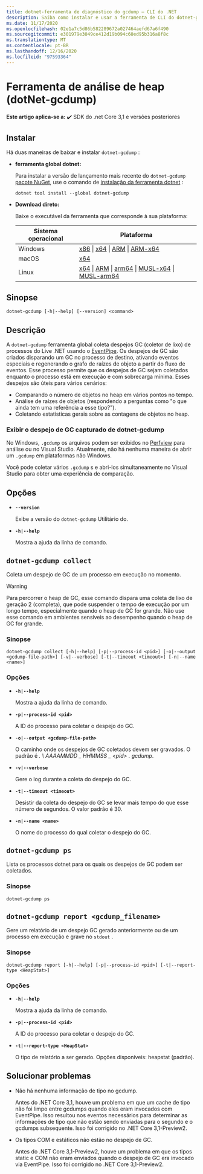 ```yaml
---
title: dotnet-ferramenta de diagnóstico do gcdump – CLI do .NET
description: Saiba como instalar e usar a ferramenta de CLI do dotnet-gcdump para coletar despejos de GC (coletor de lixo) de processos do .NET em tempo real usando o .NET EventPipe.
ms.date: 11/17/2020
ms.openlocfilehash: 02e1a7c5d86b582289672a027464aefd67a6f490
ms.sourcegitcommit: e301979e3049ce412d19b094c60ed95b316a8f8c
ms.translationtype: MT
ms.contentlocale: pt-BR
ms.lasthandoff: 12/16/2020
ms.locfileid: "97593364"
---
```

# <a name="heap-analysis-tool-dotnet-gcdump"></a>Ferramenta de análise de heap (dotNet-gcdump)

**Este artigo aplica-se a:** ✔️ SDK do .net Core 3,1 e versões posteriores

## <a name="install"></a>Instalar

Há duas maneiras de baixar e instalar `dotnet-gcdump` :

- **ferramenta global dotnet:**

  Para instalar a versão de lançamento mais recente do `dotnet-gcdump` [pacote NuGet](https://www.nuget.org/packages/dotnet-gcdump), use o comando de [instalação da ferramenta dotnet](../tools/dotnet-tool-install.md) :

  ```dotnetcli
  dotnet tool install --global dotnet-gcdump
  ```

- **Download direto:**

  Baixe o executável da ferramenta que corresponde à sua plataforma:

  | Sistema operacional  | Plataforma |
  | --- | -------- |
  | Windows | [x86](https://aka.ms/dotnet-gcdump/win-x86) \| [x64](https://aka.ms/dotnet-gcdump/win-x64) \| [ARM](https://aka.ms/dotnet-gcdump/win-arm) \| [ARM-x64](https://aka.ms/dotnet-gcdump/win-arm64) |
  | macOS   | [x64](https://aka.ms/dotnet-gcdump/osx-x64) |
  | Linux   | [x64](https://aka.ms/dotnet-gcdump/linux-x64) \| [ARM](https://aka.ms/dotnet-gcdump/linux-arm) \| [arm64](https://aka.ms/dotnet-gcdump/linux-arm64) \| [MUSL-x64](https://aka.ms/dotnet-gcdump/linux-musl-x64) \| [MUSL-arm64](https://aka.ms/dotnet-gcdump/linux-musl-arm64) |

## <a name="synopsis"></a>Sinopse

```console
dotnet-gcdump [-h|--help] [--version] <command>
```

## <a name="description"></a>Descrição

A `dotnet-gcdump` ferramenta global coleta despejos GC (coletor de lixo) de processos do Live .NET usando o [EventPipe](./eventpipe.md). Os despejos de GC são criados disparando um GC no processo de destino, ativando eventos especiais e regenerando o grafo de raízes de objeto a partir do fluxo de eventos. Esse processo permite que os despejos de GC sejam coletados enquanto o processo está em execução e com sobrecarga mínima. Esses despejos são úteis para vários cenários:

- Comparando o número de objetos no heap em vários pontos no tempo.
- Análise de raízes de objetos (respondendo a perguntas como "o que ainda tem uma referência a esse tipo?").
- Coletando estatísticas gerais sobre as contagens de objetos no heap.

### <a name="view-the-gc-dump-captured-from-dotnet-gcdump"></a>Exibir o despejo de GC capturado de dotnet-gcdump

No Windows, `.gcdump` os arquivos podem ser exibidos no [Perfview](https://github.com/microsoft/perfview) para análise ou no Visual Studio. Atualmente, não há nenhuma maneira de abrir um `.gcdump` em plataformas não Windows.

Você pode coletar vários `.gcdump` s e abri-los simultaneamente no Visual Studio para obter uma experiência de comparação.

## <a name="options"></a>Opções

- **`--version`**

  Exibe a versão do `dotnet-gcdump` Utilitário do.

- **`-h|--help`**

  Mostra a ajuda da linha de comando.

## `dotnet-gcdump collect`

Coleta um despejo de GC de um processo em execução no momento.

> [!WARNING]
> Para percorrer o heap de GC, esse comando dispara uma coleta de lixo de geração 2 (completa), que pode suspender o tempo de execução por um longo tempo, especialmente quando o heap de GC for grande. Não use esse comando em ambientes sensíveis ao desempenho quando o heap de GC for grande.

### <a name="synopsis"></a>Sinopse

```console
dotnet-gcdump collect [-h|--help] [-p|--process-id <pid>] [-o|--output <gcdump-file-path>] [-v|--verbose] [-t|--timeout <timeout>] [-n|--name <name>]
```

### <a name="options"></a>Opções

- **`-h|--help`**

  Mostra a ajuda da linha de comando.

- **`-p|--process-id <pid>`**

  A ID do processo para coletar o despejo do GC.

- **`-o|--output <gcdump-file-path>`**

  O caminho onde os despejos de GC coletados devem ser gravados. O padrão é *. \\ AAAAMMDD \_ HHMMSS \_ \<pid> . gcdump*.

- **`-v|--verbose`**

  Gere o log durante a coleta do despejo do GC.

- **`-t|--timeout <timeout>`**

  Desistir da coleta do despejo do GC se levar mais tempo do que esse número de segundos. O valor padrão é 30.

- **`-n|--name <name>`**

  O nome do processo do qual coletar o despejo do GC.

## `dotnet-gcdump ps`

Lista os processos dotnet para os quais os despejos de GC podem ser coletados.

### <a name="synopsis"></a>Sinopse

```console
dotnet-gcdump ps
```

## `dotnet-gcdump report <gcdump_filename>`

Gere um relatório de um despejo GC gerado anteriormente ou de um processo em execução e grave no `stdout` .

### <a name="synopsis"></a>Sinopse

```console
dotnet-gcdump report [-h|--help] [-p|--process-id <pid>] [-t|--report-type <HeapStat>]
```

### <a name="options"></a>Opções

- **`-h|--help`**

  Mostra a ajuda da linha de comando.

- **`-p|--process-id <pid>`**

  A ID do processo para coletar o despejo do GC.

- **`-t|--report-type <HeapStat>`**

  O tipo de relatório a ser gerado. Opções disponíveis: heapstat (padrão).

## <a name="troubleshoot"></a>Solucionar problemas

- Não há nenhuma informação de tipo no gcdump.

   Antes do .NET Core 3,1, houve um problema em que um cache de tipo não foi limpo entre gcdumps quando eles eram invocados com EventPipe. Isso resultou nos eventos necessários para determinar as informações de tipo que não estão sendo enviadas para o segundo e o gcdumps subsequente. Isso foi corrigido no .NET Core 3,1-Preview2.

- Os tipos COM e estáticos não estão no despejo de GC.

   Antes do .NET Core 3,1-Preview2, houve um problema em que os tipos static e COM não eram enviados quando o despejo de GC era invocado via EventPipe. Isso foi corrigido no .NET Core 3,1-Preview2.
